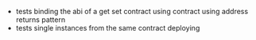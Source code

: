 * tests binding the abi of a get set contract using contract using address returns pattern
* tests single instances from the same contract deploying